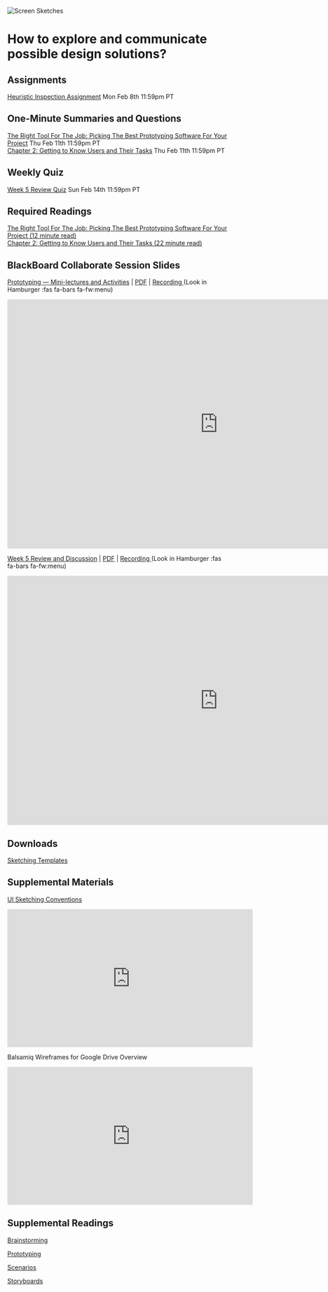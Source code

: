 ![Screen Sketches](../../assets/images/shared/6968244538_4c0f7c7e64_k.jpg ':class=banner-image')

# How to explore and communicate possible design solutions?

## Assignments
[Heuristic Inspection Assignment](https://canvas.sfu.ca/courses/62884/assignments/642589) <span class='badge'> Mon Feb 8th 11:59pm PT</span>  

## One-Minute Summaries and Questions  
[The Right Tool For The Job: Picking The Best Prototyping Software For Your Project](https://canvas.sfu.ca/courses/59869/assignments/583027) <span class='badge'> Thu Feb 11th 11:59pm PT</span>  
[Chapter 2: Getting to Know Users and Their Tasks](https://canvas.sfu.ca/courses/59869/assignments/583028) <span class='badge'> Thu Feb 11th 11:59pm PT</span>  

## Weekly Quiz
[Week 5 Review Quiz](https://canvas.sfu.ca/courses/62884/assignments/642597) <span class='badge'> Sun Feb 14th 11:59pm PT</span>  

## Required Readings  
[The Right Tool For The Job: Picking The Best Prototyping Software For Your Project (12 minute read)](https://uxdesign.cc/the-right-tool-for-the-job-picking-the-best-prototyping-software-for-your-project-6ddd5145d860)  
[Chapter 2: Getting to Know Users and Their Tasks (22 minute read)](https://courses.cs.washington.edu/courses/cse440/08au/readings_files/lewis-reiman/chap-2.v-1.html)  

## BlackBoard Collaborate Session Slides
[Prototyping — Mini-lectures and Activities](https://docs.google.com/presentation/d/e/2PACX-1vQuJDnsvHGK20zuCNx_dW_z_d-IuD5YD9YxkdU3gwjNPFGcmH_jbhzh3kWIWyMx-HXnUjypjj6lrYSg/pub?start=false&loop=false&delayms=3000) | [PDF](https://canvas.sfu.ca/courses/59869/files/folder/Downloads/Slides%20PDFs/Mini-Lectures%20and%20Activities/Week-05) | [Recording ](https://canvas.sfu.ca/courses/59869/external_tools/3544) (Look in Hamburger :fas fa-bars fa-fw:menu)

<div class="video-container-16by9"><iframe src="https://docs.google.com/presentation/d/e/2PACX-1vQuJDnsvHGK20zuCNx_dW_z_d-IuD5YD9YxkdU3gwjNPFGcmH_jbhzh3kWIWyMx-HXnUjypjj6lrYSg/embed?start=false&loop=false&delayms=3000" frameborder="0" width="960" height="569" allowfullscreen="true" mozallowfullscreen="true" webkitallowfullscreen="true"></iframe></div>

[Week 5 Review and Discussion](https://docs.google.com/presentation/d/e/2PACX-1vR3SMhBc4WIQpoz9pFc248Amrse3gCk7gS5HIXs1TGi1ZBDglOuQlFmqeDai-_S3c991gxKCXhHp9Wf/pub?start=false&loop=false&delayms=3000) | [PDF](https://canvas.sfu.ca/courses/59869/files/folder/Downloads/Slides%20PDFs/Review%20and%20Discussion/Week-05) | [Recording ](https://canvas.sfu.ca/courses/59869/external_tools/3544) (Look in Hamburger :fas fa-bars fa-fw:menu)

<div class="video-container-16by9"><iframe src="https://docs.google.com/presentation/d/e/2PACX-1vR3SMhBc4WIQpoz9pFc248Amrse3gCk7gS5HIXs1TGi1ZBDglOuQlFmqeDai-_S3c991gxKCXhHp9Wf/embed?start=false&loop=false&delayms=3000" frameborder="0" width="960" height="569" allowfullscreen="true" mozallowfullscreen="true" webkitallowfullscreen="true"></iframe></div>

## Downloads
[Sketching Templates](https://canvas.sfu.ca/courses/59869/files/folder/Downloads/Sketching%20Templates)  

## Supplemental Materials  
[UI Sketching Conventions](https://www.youtube.com/watch?v=MwidSAlbEB8)  
<div class="video-container-16by9"><iframe width="560" height="315" src="https://www.youtube.com/embed/MwidSAlbEB8" title="YouTube video player" frameborder="0" allow="accelerometer; autoplay; clipboard-write; encrypted-media; gyroscope; picture-in-picture" allowfullscreen></iframe></div>

Balsamiq Wireframes for Google Drive Overview   
<div class="video-container-16by9"><iframe width="560" height="315" src="https://www.youtube.com/embed/l_jJMMY_QMQ" title="YouTube video player" frameborder="0" allow="accelerometer; autoplay; clipboard-write; encrypted-media; gyroscope; picture-in-picture" allowfullscreen></iframe></div>

## Supplemental Readings  

[Brainstorming](ux-techniques-guide/05.how-to-explore-and-describe-possible-design-solutions/brainstorming.md ':include')

[Prototyping](ux-techniques-guide/05.how-to-explore-and-describe-possible-design-solutions/prototyping.md ':include')

[Scenarios](ux-techniques-guide/05.how-to-explore-and-describe-possible-design-solutions/scenarios.md ':include')

[Storyboards](ux-techniques-guide/05.how-to-explore-and-describe-possible-design-solutions/storyboards.md ':include')

